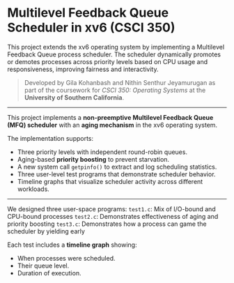 # Multilevel Feedback Queue Scheduler in xv6 (CSCI 350)

This project extends the xv6 operating system by implementing a Multilevel Feedback Queue process scheduler. The scheduler dynamically promotes or demotes processes across priority levels based on CPU usage and responsiveness, improving fairness and interactivity.

> Developed by Gila Kohanbash and Nithin Senthur Jeyamurugan as part of the coursework for *CSCI 350: Operating Systems* at the **University of Southern California**.

---

This project implements a **non-preemptive Multilevel Feedback Queue (MFQ) scheduler** with an **aging mechanism** in the xv6 operating system.

The implementation supports:
- Three priority levels with independent round-robin queues.
- Aging-based **priority boosting** to prevent starvation.
- A new system call `getpinfo()` to extract and log scheduling statistics.
- Three user-level test programs that demonstrate scheduler behavior.
- Timeline graphs that visualize scheduler activity across different workloads.

---

We designed three user-space programs:
`test1.c`: Mix of I/O-bound and CPU-bound processes 
`test2.c`: Demonstrates effectiveness of aging and priority boosting 
`test3.c`: Demonstrates how a process can game the scheduler by yielding early 

Each test includes a **timeline graph** showing:
- When processes were scheduled.
- Their queue level.
- Duration of execution.

